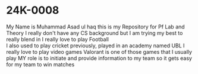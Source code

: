 # 24K-0008
My Name is Muhammad Asad ul haq
this is my Repository for Pf Lab and Theory
I really don't have any CS background but I am trying my best to really blend in
I really love to play Football  
I also used to play cricket previously, played in an academy named UBL
I really love to play video games
Valorant is one of those games that I usually play
MY role is to initiate and provide information to my team
so it gets easy for my team to win matches


